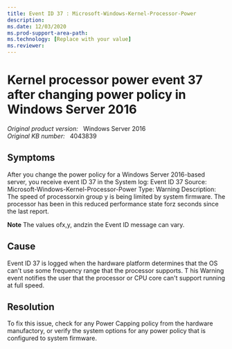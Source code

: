 ```yaml
---
title: Event ID 37 : Microsoft-Windows-Kernel-Processor-Power
description: 
ms.date: 12/03/2020
ms.prod-support-area-path: 
ms.technology: [Replace with your value]
ms.reviewer: 
---
```

# Kernel processor power event 37 after changing power policy in Windows Server 2016

_Original product version:_ &nbsp; Windows Server 2016  
_Original KB number:_ &nbsp; 4043839

## Symptoms

After you change the power policy for a Windows Server 2016-based server, you receive event ID 37 in the System log:
 Event ID 37 
 Source: Microsoft-Windows-Kernel-Processor-Power 
 Type: Warning 
 Description: 
 The speed of processorxin group y is being limited by system firmware. The processor has been in this reduced performance state forz seconds since the last report. 

**Note** The values ofx,y, andzin the Event ID message can vary.

## Cause

Event ID 37 is logged when the hardware platform determines that the OS can't use some frequency range that the processor supports. T his Warning event notifies the user that the processor or CPU core can't support running at full speed. 

## Resolution

To fix this issue, check for any Power Capping policy from the hardware manufactory, or verify the system options for any power policy that is configured to system firmware.
